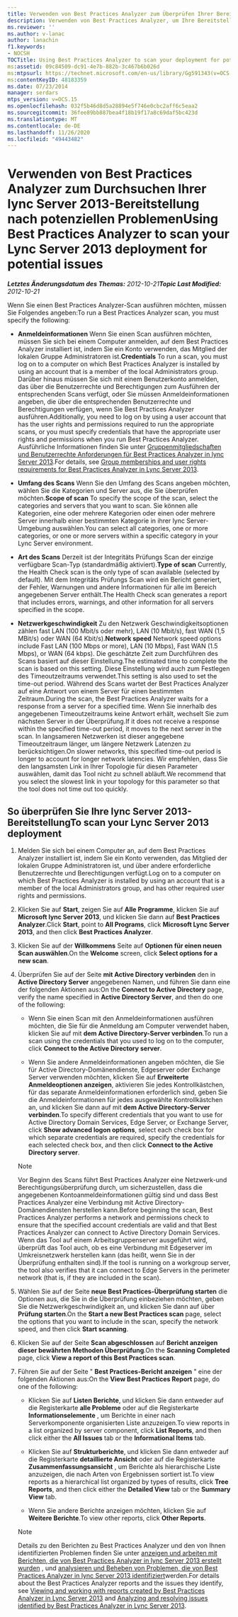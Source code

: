 ```yaml
---
title: Verwenden von Best Practices Analyzer zum Überprüfen Ihrer Bereitstellung auf potenzielle Probleme
description: Verwenden von Best Practices Analyzer, um Ihre Bereitstellung auf mögliche Probleme zu überprüfen.
ms.reviewer: ''
ms.author: v-lanac
author: lanachin
f1.keywords:
- NOCSH
TOCTitle: Using Best Practices Analyzer to scan your deployment for potential issues
ms:assetid: 09c84509-dc91-4e7b-882b-3c467b6b026d
ms:mtpsurl: https://technet.microsoft.com/en-us/library/Gg591343(v=OCS.15)
ms:contentKeyID: 48183359
ms.date: 07/23/2014
manager: serdars
mtps_version: v=OCS.15
ms.openlocfilehash: 032f5b46d8d5a28894e5f746e0cbc2aff6c5eaa2
ms.sourcegitcommit: 36fee89bb887bea4f18b19f17a8c69daf5bc423d
ms.translationtype: MT
ms.contentlocale: de-DE
ms.lasthandoff: 11/26/2020
ms.locfileid: "49443482"
---
```

# <a name="using-best-practices-analyzer-to-scan-your-lync-server-2013-deployment-for-potential-issues"></a><span data-ttu-id="0bf91-103">Verwenden von Best Practices Analyzer zum Durchsuchen Ihrer lync Server 2013-Bereitstellung nach potenziellen Problemen</span><span class="sxs-lookup"><span data-stu-id="0bf91-103">Using Best Practices Analyzer to scan your Lync Server 2013 deployment for potential issues</span></span>

<div data-xmlns="http://www.w3.org/1999/xhtml">

<div class="topic" data-xmlns="http://www.w3.org/1999/xhtml" data-msxsl="urn:schemas-microsoft-com:xslt" data-cs="https://msdn.microsoft.com/">

<div data-asp="https://msdn2.microsoft.com/asp">



</div>

<div id="mainSection">

<div id="mainBody"><span data-ttu-id="0bf91-104">

<span> </span></span><span class="sxs-lookup"><span data-stu-id="0bf91-104">

<span> </span></span></span>

<span data-ttu-id="0bf91-105">_**Letztes Änderungsdatum des Themas:** 2012-10-21_</span><span class="sxs-lookup"><span data-stu-id="0bf91-105">_**Topic Last Modified:** 2012-10-21_</span></span>

<span data-ttu-id="0bf91-106">Wenn Sie einen Best Practices Analyzer-Scan ausführen möchten, müssen Sie Folgendes angeben:</span><span class="sxs-lookup"><span data-stu-id="0bf91-106">To run a Best Practices Analyzer scan, you must specify the following:</span></span>

  - <span data-ttu-id="0bf91-107">**Anmeldeinformationen**   Wenn Sie einen Scan ausführen möchten, müssen Sie sich bei einem Computer anmelden, auf dem Best Practices Analyzer installiert ist, indem Sie ein Konto verwenden, das Mitglied der lokalen Gruppe Administratoren ist.</span><span class="sxs-lookup"><span data-stu-id="0bf91-107">**Credentials**   To run a scan, you must log on to a computer on which Best Practices Analyzer is installed by using an account that is a member of the local Administrators group.</span></span> <span data-ttu-id="0bf91-108">Darüber hinaus müssen Sie sich mit einem Benutzerkonto anmelden, das über die Benutzerrechte und Berechtigungen zum Ausführen der entsprechenden Scans verfügt, oder Sie müssen Anmeldeinformationen angeben, die über die entsprechenden Benutzerrechte und Berechtigungen verfügen, wenn Sie Best Practices Analyzer ausführen.</span><span class="sxs-lookup"><span data-stu-id="0bf91-108">Additionally, you need to log on by using a user account that has the user rights and permissions required to run the appropriate scans, or you must specify credentials that have the appropriate user rights and permissions when you run Best Practices Analyzer.</span></span> <span data-ttu-id="0bf91-109">Ausführliche Informationen finden Sie unter [Gruppenmitgliedschaften und Benutzerrechte Anforderungen für Best Practices Analyzer in lync Server 2013](lync-server-2013-group-memberships-and-user-rights-requirements-for-best-practices-analyzer.md).</span><span class="sxs-lookup"><span data-stu-id="0bf91-109">For details, see [Group memberships and user rights requirements for Best Practices Analyzer in Lync Server 2013](lync-server-2013-group-memberships-and-user-rights-requirements-for-best-practices-analyzer.md).</span></span>

  - <span data-ttu-id="0bf91-110">**Umfang des Scans**   Wenn Sie den Umfang des Scans angeben möchten, wählen Sie die Kategorien und Server aus, die Sie überprüfen möchten.</span><span class="sxs-lookup"><span data-stu-id="0bf91-110">**Scope of scan**   To specify the scope of the scan, select the categories and servers that you want to scan.</span></span> <span data-ttu-id="0bf91-111">Sie können alle Kategorien, eine oder mehrere Kategorien oder einen oder mehrere Server innerhalb einer bestimmten Kategorie in ihrer lync Server-Umgebung auswählen.</span><span class="sxs-lookup"><span data-stu-id="0bf91-111">You can select all categories, one or more categories, or one or more servers within a specific category in your Lync Server environment.</span></span>

  - <span data-ttu-id="0bf91-112">**Art des Scans**   Derzeit ist der Integritäts Prüfungs Scan der einzige verfügbare Scan-Typ (standardmäßig aktiviert).</span><span class="sxs-lookup"><span data-stu-id="0bf91-112">**Type of scan**   Currently, the Health Check scan is the only type of scan available (selected by default).</span></span> <span data-ttu-id="0bf91-113">Mit dem Integritäts Prüfungs Scan wird ein Bericht generiert, der Fehler, Warnungen und andere Informationen für alle im Bereich angegebenen Server enthält.</span><span class="sxs-lookup"><span data-stu-id="0bf91-113">The Health Check scan generates a report that includes errors, warnings, and other information for all servers specified in the scope.</span></span>

  - <span data-ttu-id="0bf91-114">**Netzwerkgeschwindigkeit**   Zu den Netzwerk Geschwindigkeitsoptionen zählen fast LAN (100 Mbit/s oder mehr), LAN (10 Mbit/s), fast WAN (1,5 MBit/s) oder WAN (64 Kbit/s).</span><span class="sxs-lookup"><span data-stu-id="0bf91-114">**Network speed**   Network speed options include Fast LAN (100 Mbps or more), LAN (10 Mbps), Fast WAN (1.5 Mbps), or WAN (64 kbps).</span></span> <span data-ttu-id="0bf91-115">Die geschätzte Zeit zum Durchführen des Scans basiert auf dieser Einstellung.</span><span class="sxs-lookup"><span data-stu-id="0bf91-115">The estimated time to complete the scan is based on this setting.</span></span> <span data-ttu-id="0bf91-116">Diese Einstellung wird auch zum Festlegen des Timeoutzeitraums verwendet.</span><span class="sxs-lookup"><span data-stu-id="0bf91-116">This setting is also used to set the time-out period.</span></span> <span data-ttu-id="0bf91-117">Während des Scans wartet der Best Practices Analyzer auf eine Antwort von einem Server für einen bestimmten Zeitraum.</span><span class="sxs-lookup"><span data-stu-id="0bf91-117">During the scan, the Best Practices Analyzer waits for a response from a server for a specified time.</span></span> <span data-ttu-id="0bf91-118">Wenn Sie innerhalb des angegebenen Timeoutzeitraums keine Antwort erhält, wechselt Sie zum nächsten Server in der Überprüfung.</span><span class="sxs-lookup"><span data-stu-id="0bf91-118">If it does not receive a response within the specified time-out period, it moves to the next server in the scan.</span></span> <span data-ttu-id="0bf91-119">In langsameren Netzwerken ist dieser angegebene Timeoutzeitraum länger, um längere Netzwerk Latenzen zu berücksichtigen.</span><span class="sxs-lookup"><span data-stu-id="0bf91-119">On slower networks, this specified time-out period is longer to account for longer network latencies.</span></span> <span data-ttu-id="0bf91-120">Wir empfehlen, dass Sie den langsamsten Link in Ihrer Topologie für diesen Parameter auswählen, damit das Tool nicht zu schnell abläuft.</span><span class="sxs-lookup"><span data-stu-id="0bf91-120">We recommend that you select the slowest link in your topology for this parameter so that the tool does not time out too quickly.</span></span>

<div>

## <a name="to-scan-your-lync-server-2013-deployment"></a><span data-ttu-id="0bf91-121">So überprüfen Sie Ihre lync Server 2013-Bereitstellung</span><span class="sxs-lookup"><span data-stu-id="0bf91-121">To scan your Lync Server 2013 deployment</span></span>

1.  <span data-ttu-id="0bf91-122">Melden Sie sich bei einem Computer an, auf dem Best Practices Analyzer installiert ist, indem Sie ein Konto verwenden, das Mitglied der lokalen Gruppe Administratoren ist, und über andere erforderliche Benutzerrechte und Berechtigungen verfügt.</span><span class="sxs-lookup"><span data-stu-id="0bf91-122">Log on to a computer on which Best Practices Analyzer is installed by using an account that is a member of the local Administrators group, and has other required user rights and permissions.</span></span>

2.  <span data-ttu-id="0bf91-123">Klicken Sie auf **Start**, zeigen Sie auf **Alle Programme**, klicken Sie auf **Microsoft lync Server 2013**, und klicken Sie dann auf **Best Practices Analyzer**.</span><span class="sxs-lookup"><span data-stu-id="0bf91-123">Click **Start**, point to **All Programs**, click **Microsoft Lync Server 2013**, and then click **Best Practices Analyzer**.</span></span>

3.  <span data-ttu-id="0bf91-124">Klicken Sie auf der **Willkommens** Seite auf **Optionen für einen neuen Scan auswählen**.</span><span class="sxs-lookup"><span data-stu-id="0bf91-124">On the **Welcome** screen, click **Select options for a new scan**.</span></span>

4.  <span data-ttu-id="0bf91-125">Überprüfen Sie auf der Seite **mit Active Directory verbinden** den in **Active Directory Server** angegebenen Namen, und führen Sie dann eine der folgenden Aktionen aus:</span><span class="sxs-lookup"><span data-stu-id="0bf91-125">On the **Connect to Active Directory** page, verify the name specified in **Active Directory Server**, and then do one of the following:</span></span>
    
      - <span data-ttu-id="0bf91-126">Wenn Sie einen Scan mit den Anmeldeinformationen ausführen möchten, die Sie für die Anmeldung am Computer verwendet haben, klicken Sie auf mit **dem Active Directory-Server verbinden**.</span><span class="sxs-lookup"><span data-stu-id="0bf91-126">To run a scan using the credentials that you used to log on to the computer, click **Connect to the Active Directory server**.</span></span>
    
      - <span data-ttu-id="0bf91-127">Wenn Sie andere Anmeldeinformationen angeben möchten, die Sie für Active Directory-Domänendienste, Edgeserver oder Exchange Server verwenden möchten, klicken Sie auf **Erweiterte Anmeldeoptionen anzeigen**, aktivieren Sie jedes Kontrollkästchen, für das separate Anmeldeinformationen erforderlich sind, geben Sie die Anmeldeinformationen für jedes ausgewählte Kontrollkästchen an, und klicken Sie dann auf mit **dem Active Directory-Server verbinden**.</span><span class="sxs-lookup"><span data-stu-id="0bf91-127">To specify different credentials that you want to use for Active Directory Domain Services, Edge Server, or Exchange Server, click **Show advanced logon options**, select each check box for which separate credentials are required, specify the credentials for each selected check box, and then click **Connect to the Active Directory server**.</span></span>
    
    <div>
    

    > [!NOTE]
    > <span data-ttu-id="0bf91-128">Vor Beginn des Scans führt Best Practices Analyzer eine Netzwerk-und Berechtigungsüberprüfung durch, um sicherzustellen, dass die angegebenen Kontoanmeldeinformationen gültig sind und dass Best Practices Analyzer eine Verbindung mit Active Directory-Domänendiensten herstellen kann.</span><span class="sxs-lookup"><span data-stu-id="0bf91-128">Before beginning the scan, Best Practices Analyzer performs a network and permissions check to ensure that the specified account credentials are valid and that Best Practices Analyzer can connect to Active Directory Domain Services.</span></span> <span data-ttu-id="0bf91-129">Wenn das Tool auf einem Arbeitsgruppenserver ausgeführt wird, überprüft das Tool auch, ob es eine Verbindung mit Edgeserver im Umkreisnetzwerk herstellen kann (das heißt, wenn Sie in der Überprüfung enthalten sind).</span><span class="sxs-lookup"><span data-stu-id="0bf91-129">If the tool is running on a workgroup server, the tool also verifies that it can connect to Edge Servers in the perimeter network (that is, if they are included in the scan).</span></span>

    
    </div>

5.  <span data-ttu-id="0bf91-130">Wählen Sie auf der Seite **neue Best Practices-Überprüfung starten** die Optionen aus, die Sie in die Überprüfung einbeziehen möchten, geben Sie die Netzwerkgeschwindigkeit an, und klicken Sie dann auf über **Prüfung starten**.</span><span class="sxs-lookup"><span data-stu-id="0bf91-130">On the **Start a new Best Practices scan** page, select the options that you want to include in the scan, specify the network speed, and then click **Start scanning**.</span></span>

6.  <span data-ttu-id="0bf91-131">Klicken Sie auf der Seite **Scan abgeschlossen** auf **Bericht anzeigen dieser bewährten Methoden Überprüfung**.</span><span class="sxs-lookup"><span data-stu-id="0bf91-131">On the **Scanning Completed** page, click **View a report of this Best Practices scan**.</span></span>

7.  <span data-ttu-id="0bf91-132">Führen Sie auf der Seite " **Best Practices-Bericht anzeigen** " eine der folgenden Aktionen aus:</span><span class="sxs-lookup"><span data-stu-id="0bf91-132">On the **View Best Practices Report** page, do one of the following:</span></span>
    
      - <span data-ttu-id="0bf91-133">Klicken Sie auf **Listen Berichte**, und klicken Sie dann entweder auf die Registerkarte **alle Probleme** oder auf die Registerkarte **Informationselemente** , um Berichte in einer nach Serverkomponente organisierten Liste anzuzeigen.</span><span class="sxs-lookup"><span data-stu-id="0bf91-133">To view reports in a list organized by server component, click **List Reports**, and then click either the **All Issues** tab or the **Informational Items** tab.</span></span>
    
      - <span data-ttu-id="0bf91-134">Klicken Sie auf **Strukturberichte**, und klicken Sie dann entweder auf die Registerkarte **detaillierte Ansicht** oder auf die Registerkarte **Zusammenfassungsansicht** , um Berichte als hierarchische Liste anzuzeigen, die nach Arten von Ergebnissen sortiert ist.</span><span class="sxs-lookup"><span data-stu-id="0bf91-134">To view reports as a hierarchical list organized by types of results, click **Tree Reports**, and then click either the **Detailed View** tab or the **Summary View** tab.</span></span>
    
      - <span data-ttu-id="0bf91-135">Wenn Sie andere Berichte anzeigen möchten, klicken Sie auf **Weitere Berichte**.</span><span class="sxs-lookup"><span data-stu-id="0bf91-135">To view other reports, click **Other Reports**.</span></span>
    
    <div>
    

    > [!NOTE]
    > <span data-ttu-id="0bf91-136">Details zu den Berichten zu Best Practices Analyzer und den von Ihnen identifizierten Problemen finden Sie unter <A href="lync-server-2013-viewing-and-working-with-reports-created-by-best-practices-analyzer.md">anzeigen und arbeiten mit Berichten, die von Best Practices Analyzer in lync Server 2013 erstellt wurden</A> , und <A href="lync-server-2013-analyzing-and-resolving-issues-identified-by-best-practices-analyzer.md">analysieren und Beheben von Problemen, die von Best Practices Analyzer in lync Server 2013 identifiziert</A>werden.</span><span class="sxs-lookup"><span data-stu-id="0bf91-136">For details about the Best Practices Analyzer reports and the issues they identify, see <A href="lync-server-2013-viewing-and-working-with-reports-created-by-best-practices-analyzer.md">Viewing and working with reports created by Best Practices Analyzer in Lync Server 2013</A> and <A href="lync-server-2013-analyzing-and-resolving-issues-identified-by-best-practices-analyzer.md">Analyzing and resolving issues identified by Best Practices Analyzer in Lync Server 2013</A>.</span></span>

    
    <span data-ttu-id="0bf91-137"></div>

</div>

</div>

<span> </span>

</div>

</div>

</span><span class="sxs-lookup"><span data-stu-id="0bf91-137"></div>

</div>

</div>

<span> </span>

</div>

</div>

</span></span></div>

